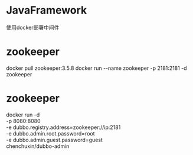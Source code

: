# JavaFramework
使用docker部署中间件

# zookeeper
docker pull zookeeper:3.5.8 
docker run --name zookeeper -p 2181:2181 -d zookeeper

# zookeeper
docker run -d \
-p 8080:8080 \
-e dubbo.registry.address=zookeeper://ip:2181 \
-e dubbo.admin.root.password=root \
-e dubbo.admin.guest.password=guest \
chenchuxin/dubbo-admin 
